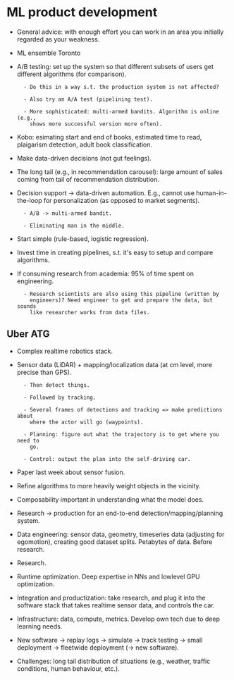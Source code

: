 # ML product development

- General advice: with enough effort you can work in an area you initially
  regarded as your weakness.

- ML ensemble Toronto

- A/B testing: set up the system so that different subsets of users get
  different algorithms (for comparison).

        - Do this in a way s.t. the production system is not affected?

        - Also try an A/A test (pipelining test).

        - More sophisticated: multi-armed bandits. Algorithm is online (e.g.,
          shows more successful version more often).

- Kobo: esimating start and end of books, estimated time to read, plaigarism
  detection, adult book classification.

- Make data-driven decisions (not gut feelings).

- The long tail (e.g., in recommendation carousel): large amount of sales
  coming from tail of recommendation distribution.

- Decision support -> data-driven automation. E.g., cannot use
  human-in-the-loop for personalization (as opposed to market segments).

        - A/B -> multi-armed bandit.

        - Eliminating man in the middle.

- Start simple (rule-based, logistic regression).

- Invest time in creating pipelines, s.t. it's easy to setup and compare
  algorithms.

- If consuming research from academia: 95% of time spent on engineering.

        - Research scientists are also using this pipeline (written by
          engineers)? Need engineer to get and prepare the data, but sounds
          like researcher works from data files.


## Uber ATG

- Complex realtime robotics stack.

- Sensor data (LiDAR) + mapping/localization data (at cm level, more precise
  than GPS).

        - Then detect things.

        - Followed by tracking.

        - Several frames of detections and tracking => make predictions about
          where the actor will go (waypoints).

        - Planning: figure out what the trajectory is to get where you need to
          go.

        - Control: output the plan into the self-driving car.

- Paper last week about sensor fusion.

- Refine algorithms to more heavily weight objects in the vicinity.

- Composability important in understanding what the model does.

- Research -> production for an end-to-end detection/mapping/planning system.

- Data engineering: sensor data, geometry, timeseries data (adjusting for
  egomotion), creating good dataset splits. Petabytes of data. Before research.

- Research.

- Runtime optimization. Deep expertise in NNs and lowlevel GPU optimization.

- Integration and productization: take research, and plug it into the software
  stack that takes realtime sensor data, and controls the car.

- Infrastructure: data, compute, metrics. Develop own tech due to deep learning
  needs.

- New software -> replay logs -> simulate -> track testing -> small deployment
  -> fleetwide deployment (-> new software).

- Challenges: long tail distribution of situations (e.g., weather, traffic
  conditions, human behaviour, etc.).
